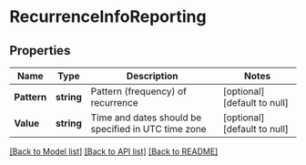 # RecurrenceInfoReporting

## Properties
Name | Type | Description | Notes
------------ | ------------- | ------------- | -------------
**Pattern** | **string** | Pattern (frequency) of recurrence | [optional] [default to null]
**Value** | **string** | Time and dates should be specified in UTC time zone | [optional] [default to null]

[[Back to Model list]](../README.md#documentation-for-models) [[Back to API list]](../README.md#documentation-for-api-endpoints) [[Back to README]](../README.md)


